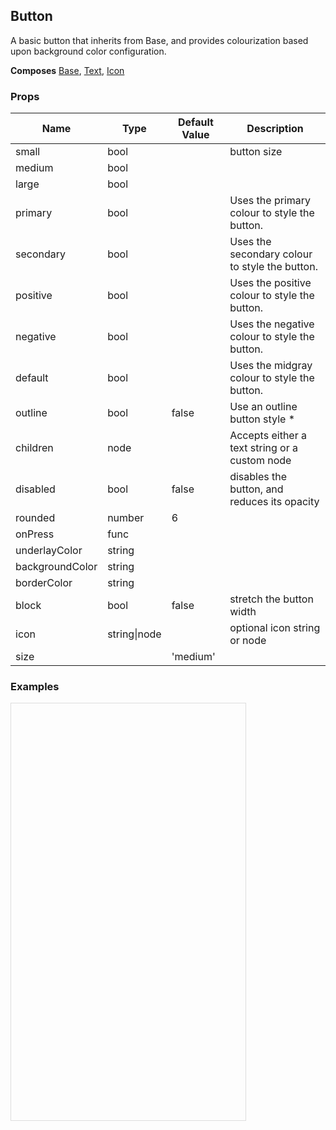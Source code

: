## Button 
 
A basic button that inherits from Base, and provides colourization
based upon background color configuration.
 
 __Composes__ [Base](/docs/api/Base.md), [Text](/docs/api/Text.md), [Icon](/docs/api/Icon.md) 
### Props
Name | Type | Default Value | Description
--- | --- | --- | --- 
small | bool  |   | button size
medium | bool  |   | 
large | bool  |   | 
primary | bool  |   | Uses the primary colour to style the button.
secondary | bool  |   | Uses the secondary colour to style the button.
positive | bool  |   | Uses the positive colour to style the button.
negative | bool  |   | Uses the negative colour to style the button.
default | bool  |   | Uses the midgray colour to style the button.
outline | bool  | false | Use an outline button style *
children | node  |   | Accepts either a text string or a custom node
disabled | bool  | false | disables the button, and reduces its opacity
rounded | number  | 6 | 
onPress | func  |   | 
underlayColor | string  |   | 
backgroundColor | string  |   | 
borderColor | string  |   | 
block | bool  | false | stretch the button width
icon | string&#124;node |   | optional icon string or node
size |  | 'medium' | 
 

  ### Examples

  <script src="https://fb.me/react-15.2.1.js"></script>
  <script src="https://fb.me/react-dom-15.2.1.js"></script>
  <script src="https://rawgit.com/bmcmahen/panza/docs/docs/assets/ReactNative.js"></script>
  <script src="https://rawgit.com/bmcmahen/panza/docs/docs/assets/panza.web.js"></script>
  <script src="https://cdnjs.cloudflare.com/ajax/libs/babel-standalone/6.10.3/babel.min.js"></script>
  <div style="position: relative; width: 375px; height: 667px; border: 1px solid #ddd;" id='react-root'></div>
  <script type="text/babel">

const {
  Button,
  Divider,
  Base,
  Text
} = Panza;

const {
  ListView
} = ReactNative;

function noop() {
  console.log('button pressed');
}

const ds = new ListView.DataSource({
  rowHasChanged: (r1, r2) => r1 !== r2
});

const Module = ({ examples }) => {

  const datas = ds.cloneWithRows(examples);

  return React.createElement(Base, {
    Component: ListView,
    dataSource: datas,
    renderRow: row => React.createElement(
      Base,
      { p: 2 },
      React.createElement(
        Text,
        { mb: 1, bold: true },
        row.title
      ),
      row.render(),
      React.createElement(
        Base,
        { mt: 1 },
        React.createElement(
          Text,
          null,
          row.code
        )
      )
    ),
    renderSeparator: (a, b) => React.createElement(Divider, { key: a + b })
  });
};

const Examples = () => {

  const { Button } = Panza;

  return [{
    title: 'Plain Button',
    description: 'A standard Button',
    render: () => React.createElement(
      Button,
      { onPress: noop },
      'Bacon'
    ),
    code: '<Button onPress={noop}>Bacon</Button>'
  }, {
    title: 'Primary',
    description: 'A primary Button',
    render: () => React.createElement(
      Button,
      { primary: true, onPress: noop },
      'Primary Button'
    ),
    code: '<Button primary onPress={noop}>\n        Primary Button\n      </Button>'
  }, {
    title: 'Secondary',
    description: 'A secondary Button',
    render: () => React.createElement(
      Button,
      { secondary: true, onPress: noop },
      'Secondary Button'
    ),
    code: '<Button secondary onPress={noop}>Secondary Button</Button>'
  }, {
    title: 'Positive',
    description: 'A positive Button',
    render: () => React.createElement(
      Button,
      { positive: true, onPress: noop },
      'Positive Button'
    ),
    code: '<Button positive onPress={noop}>Positive Button</Button>'
  }, {
    title: 'Negative',
    description: 'A negative Button',
    render: () => React.createElement(
      Button,
      { negative: true, onPress: noop },
      'Negative Button'
    ),
    code: '<Button negative onPress={noop}>Negative Button</Button>'
  }, {
    title: 'Outline',
    description: 'An outline Button',
    render: () => React.createElement(
      Button,
      { outline: true, onPress: noop },
      'Outline Button'
    ),
    code: '<Button outline onPress={noop}>Outline Button</Button>'
  }, {
    title: 'Primary Outline',
    description: 'A primary, outline Button',
    render: () => React.createElement(
      Button,
      { primary: true, outline: true, onPress: noop },
      'Primary Outline Button'
    ),
    code: '<Button primary outline onPress={noop}>Primary Outline Button</Button>'
  }, {
    title: 'Block',
    description: 'A block button stretches it to the full width of the container element',
    render: () => React.createElement(
      Button,
      { block: true, onPress: noop },
      'Block Button'
    ),
    code: '<Button block onPress={noop}>Block Button</Button>'
  }, {
    title: 'Icon',
    description: 'A primary outline button with an icon (ios-add)',
    render: () => React.createElement(
      Button,
      { primary: true, outline: true, icon: 'ios-add', onPress: noop },
      'Icon Button'
    ),
    code: '<Button primary outline icon=\'ios-add\' onPress={noop}>Icon Button</Button>'
  }, {
    title: 'Rounded',
    description: 'A button with a custom rounded value',
    render: () => React.createElement(
      Button,
      { onPress: noop, primary: true, rounded: 25 },
      'Rounded'
    ),
    code: '<Button onPress={noop} primary rounded={25}>Rounded</Button>'
  }, {
    title: 'Small',
    description: 'A small button',
    render: () => React.createElement(
      Button,
      { onPress: noop, small: true },
      'Small'
    ),
    code: '<Button onPress={noop} small>Small</Button>'
  }, {
    title: 'Large',
    description: 'A large button',
    render: () => React.createElement(
      Button,
      { onPress: noop, large: true },
      'Large'
    ),
    code: '<Button onPress={noop} large>Large</Button>'
  }];
};

const App = () => React.createElement(Module, { examples: Examples() });

ReactNative.AppRegistry.registerComponent('MyApp', () => App);
ReactNative.AppRegistry.runApplication('MyApp', {
  rootTag: document.getElementById('react-root')
});
  </script>
